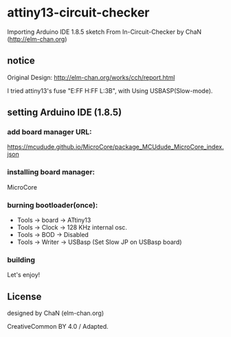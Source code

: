 # attiny13-circuit-checker
Importing Arduino IDE 1.8.5 sketch From In-Circuit-Checker by ChaN (http://elm-chan.org)

## notice

Original Design:
http://elm-chan.org/works/cch/report.html

I tried attiny13's fuse "E:FF H:FF L:3B", with Using USBASP(Slow-mode).

## setting Arduino IDE (1.8.5)

### add board manager URL:
https://mcudude.github.io/MicroCore/package_MCUdude_MicroCore_index.json

### installing board manager:
MicroCore

### burning bootloader(once):
* Tools -> board -> ATtiny13
* Tools -> Clock -> 128 KHz internal osc.
* Tools -> BOD -> Disabled
* Tools -> Writer -> USBasp (Set Slow JP on USBasp board)

### building
Let's enjoy!


## License

designed by ChaN (elm-chan.org)

CreativeCommon BY 4.0 / Adapted.
